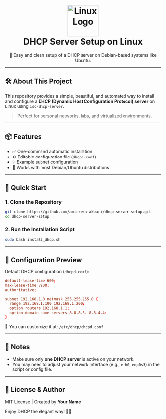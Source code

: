 <h1 align="center">
  <img src="https://upload.wikimedia.org/wikipedia/commons/3/35/Tux.svg" alt="Linux Logo" width="100"/>
  <br>
  DHCP Server Setup on Linux
</h1>

<p align="center">
  🚀 Easy and clean setup of a DHCP server on Debian-based systems like Ubuntu.
</p>

---

## 🛠️ About This Project

This repository provides a simple, beautiful, and automated way to install and configure a **DHCP (Dynamic Host Configuration Protocol) server** on Linux using `isc-dhcp-server`.

> Perfect for personal networks, labs, and virtualized environments.

---

## 📦 Features

- ✅ One-command automatic installation
- ⚙️ Editable configuration file (`dhcpd.conf`)
- 💡 Example subnet configuration
- 🧩 Works with most Debian/Ubuntu distributions

---

## 🚀 Quick Start

### 1. Clone the Repository
```bash
git clone https://github.com/amirreza-akbari/dhcp-server-setup.git
cd dhcp-server-setup
```

### 2. Run the Installation Script
```bash
sudo bash install_dhcp.sh
```

---

## 📁 Configuration Preview

Default DHCP configuration (`dhcpd.conf`):

```conf
default-lease-time 600;
max-lease-time 7200;
authoritative;

subnet 192.168.1.0 netmask 255.255.255.0 {
  range 192.168.1.100 192.168.1.200;
  option routers 192.168.1.1;
  option domain-name-servers 8.8.8.8, 8.8.4.4;
}
```

🔧 You can customize it at: `/etc/dhcp/dhcpd.conf`

---

## 🧠 Notes

- Make sure only **one DHCP server** is active on your network.
- You may need to adjust your network interface (e.g., `eth0`, `enp0s3`) in the script or config file.

---

## 💬 License & Author

MIT License | Created by **Your Name**

Enjoy DHCP the elegant way! 🐧✨
